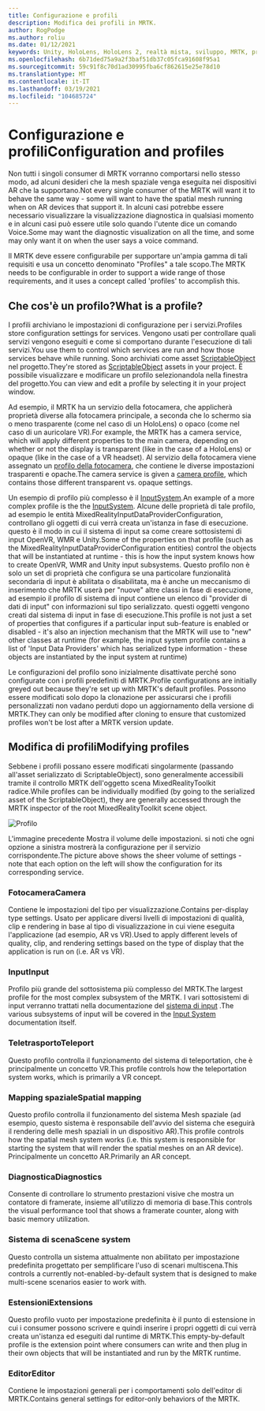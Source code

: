 ```yaml
---
title: Configurazione e profili
description: Modifica dei profili in MRTK.
author: RogPodge
ms.author: roliu
ms.date: 01/12/2021
keywords: Unity, HoloLens, HoloLens 2, realtà mista, sviluppo, MRTK, profilo MRTK
ms.openlocfilehash: 6b71ded75a9a2f3baf51db37c05fca91608f95a1
ms.sourcegitcommit: 59c91f8c70d1ad30995fba6cf862615e25e78d10
ms.translationtype: MT
ms.contentlocale: it-IT
ms.lasthandoff: 03/19/2021
ms.locfileid: "104685724"
---
```

# <a name="configuration-and-profiles"></a><span data-ttu-id="cb70b-104">Configurazione e profili</span><span class="sxs-lookup"><span data-stu-id="cb70b-104">Configuration and profiles</span></span>

<span data-ttu-id="cb70b-105">Non tutti i singoli consumer di MRTK vorranno comportarsi nello stesso modo, ad alcuni desideri che la mesh spaziale venga eseguita nei dispositivi AR che la supportano.</span><span class="sxs-lookup"><span data-stu-id="cb70b-105">Not every single consumer of the MRTK will want it to behave the same way - some will want to have the spatial mesh running when on AR devices that support it.</span></span> <span data-ttu-id="cb70b-106">In alcuni casi potrebbe essere necessario visualizzare la visualizzazione diagnostica in qualsiasi momento e in alcuni casi può essere utile solo quando l'utente dice un comando Voice.</span><span class="sxs-lookup"><span data-stu-id="cb70b-106">Some may want the diagnostic visualization on all the time, and some may only want it on when the user says a voice command.</span></span>

<span data-ttu-id="cb70b-107">Il MRTK deve essere configurabile per supportare un'ampia gamma di tali requisiti e usa un concetto denominato "Profiles" a tale scopo.</span><span class="sxs-lookup"><span data-stu-id="cb70b-107">The MRTK needs to be configurable in order to support a wide range of those requirements, and it uses a concept called 'profiles' to accomplish this.</span></span>

## <a name="what-is-a-profile"></a><span data-ttu-id="cb70b-108">Che cos'è un profilo?</span><span class="sxs-lookup"><span data-stu-id="cb70b-108">What is a profile?</span></span>

<span data-ttu-id="cb70b-109">I profili archiviano le impostazioni di configurazione per i servizi.</span><span class="sxs-lookup"><span data-stu-id="cb70b-109">Profiles store configuration settings for services.</span></span> <span data-ttu-id="cb70b-110">Vengono usati per controllare quali servizi vengono eseguiti e come si comportano durante l'esecuzione di tali servizi.</span><span class="sxs-lookup"><span data-stu-id="cb70b-110">You use them to control which services are run and how those services behave while running.</span></span> <span data-ttu-id="cb70b-111">Sono archiviati come asset [ScriptableObject](https://docs.unity3d.com/Manual/class-ScriptableObject.html) nel progetto.</span><span class="sxs-lookup"><span data-stu-id="cb70b-111">They're stored as [ScriptableObject](https://docs.unity3d.com/Manual/class-ScriptableObject.html) assets in your project.</span></span> <span data-ttu-id="cb70b-112">È possibile visualizzare e modificare un profilo selezionandola nella finestra del progetto.</span><span class="sxs-lookup"><span data-stu-id="cb70b-112">You can view and edit a profile by selecting it in your project window.</span></span>

<span data-ttu-id="cb70b-113">Ad esempio, il MRTK ha un servizio della fotocamera, che applicherà proprietà diverse alla fotocamera principale, a seconda che lo schermo sia o meno trasparente (come nel caso di un HoloLens) o opaco (come nel caso di un auricolare VR).</span><span class="sxs-lookup"><span data-stu-id="cb70b-113">For example, the MRTK has a camera service, which will apply different properties to the main camera, depending on whether or not the display is transparent (like in the case of a HoloLens) or opaque (like in the case of a VR headset).</span></span> <span data-ttu-id="cb70b-114">Al servizio della fotocamera viene assegnato un [profilo della fotocamera](https://github.com/microsoft/MixedRealityToolkit-Unity/blob/mrtk_development/Assets/MRTK/Core/Definitions/CameraSystem/MixedRealityCameraProfile.cs), che contiene le diverse impostazioni trasparenti e opache.</span><span class="sxs-lookup"><span data-stu-id="cb70b-114">The camera service is given a [camera profile](https://github.com/microsoft/MixedRealityToolkit-Unity/blob/mrtk_development/Assets/MRTK/Core/Definitions/CameraSystem/MixedRealityCameraProfile.cs), which contains those different transparent vs. opaque settings.</span></span>

<span data-ttu-id="cb70b-115">Un esempio di profilo più complesso è il [InputSystem](https://github.com/microsoft/MixedRealityToolkit-Unity/blob/mrtk_development/Assets/MRTK/Core/Definitions/InputSystem/MixedRealityInputSystemProfile.cs).</span><span class="sxs-lookup"><span data-stu-id="cb70b-115">An example of a more complex profile is the the [InputSystem](https://github.com/microsoft/MixedRealityToolkit-Unity/blob/mrtk_development/Assets/MRTK/Core/Definitions/InputSystem/MixedRealityInputSystemProfile.cs).</span></span>
<span data-ttu-id="cb70b-116">Alcune delle proprietà di tale profilo, ad esempio le entità MixedRealityInputDataProviderConfiguration, controllano gli oggetti di cui verrà creata un'istanza in fase di esecuzione. questo è il modo in cui il sistema di input sa come creare sottosistemi di input OpenVR, WMR e Unity.</span><span class="sxs-lookup"><span data-stu-id="cb70b-116">Some of the properties on that profile (such as the MixedRealityInputDataProviderConfiguration entities) control the objects that will be instantiated at runtime - this is how the input system knows how to create OpenVR, WMR and Unity input subsystems.</span></span> <span data-ttu-id="cb70b-117">Questo profilo non è solo un set di proprietà che configura se una particolare funzionalità secondaria di input è abilitata o disabilitata, ma è anche un meccanismo di inserimento che MRTK userà per "nuove" altre classi in fase di esecuzione, ad esempio il profilo di sistema di input contiene un elenco di "provider di dati di input" con informazioni sul tipo serializzato. questi oggetti vengono creati dal sistema di input in fase di esecuzione.</span><span class="sxs-lookup"><span data-stu-id="cb70b-117">This profile is not just a set of properties that configures if a particular input sub-feature is enabled or disabled - it's also an injection mechanism that the MRTK will use to "new" other classes at runtime (for example, the input system profile contains a list of 'Input Data Providers' which has serialized type information - these objects are instantiated by the input system at runtime)</span></span>

<span data-ttu-id="cb70b-118">Le configurazioni del profilo sono inizialmente disattivate perché sono configurate con i profili predefiniti di MRTK.</span><span class="sxs-lookup"><span data-stu-id="cb70b-118">Profile configurations are initially greyed out because they're set up with MRTK's default profiles.</span></span>
<span data-ttu-id="cb70b-119">Possono essere modificati solo dopo la clonazione per assicurarsi che i profili personalizzati non vadano perduti dopo un aggiornamento della versione di MRTK.</span><span class="sxs-lookup"><span data-stu-id="cb70b-119">They can only be modified after cloning to ensure that customized profiles won't be lost after a MRTK version update.</span></span>

## <a name="modifying-profiles"></a><span data-ttu-id="cb70b-120">Modifica di profili</span><span class="sxs-lookup"><span data-stu-id="cb70b-120">Modifying profiles</span></span>

<span data-ttu-id="cb70b-121">Sebbene i profili possano essere modificati singolarmente (passando all'asset serializzato di ScriptableObject), sono generalmente accessibili tramite il controllo MRTK dell'oggetto scena MixedRealityToolkit radice.</span><span class="sxs-lookup"><span data-stu-id="cb70b-121">While profiles can be individually modified (by going to the serialized asset of the ScriptableObject), they are generally accessed through the MRTK inspector of the root MixedRealityToolkit scene object.</span></span>

![Profilo](../features/images/profiles/input_profile.png)

<span data-ttu-id="cb70b-123">L'immagine precedente Mostra il volume delle impostazioni. si noti che ogni opzione a sinistra mostrerà la configurazione per il servizio corrispondente.</span><span class="sxs-lookup"><span data-stu-id="cb70b-123">The picture above shows the sheer volume of settings - note that each option on the left will show the configuration for its corresponding service.</span></span>

### <a name="camera"></a><span data-ttu-id="cb70b-124">Fotocamera</span><span class="sxs-lookup"><span data-stu-id="cb70b-124">Camera</span></span>

<span data-ttu-id="cb70b-125">Contiene le impostazioni del tipo per visualizzazione.</span><span class="sxs-lookup"><span data-stu-id="cb70b-125">Contains per-display type settings.</span></span> <span data-ttu-id="cb70b-126">Usato per applicare diversi livelli di impostazioni di qualità, clip e rendering in base al tipo di visualizzazione in cui viene eseguita l'applicazione (ad esempio, AR vs VR).</span><span class="sxs-lookup"><span data-stu-id="cb70b-126">Used to apply different levels of quality, clip, and rendering settings based on the type of display that the application is run on (i.e. AR vs VR).</span></span>

### <a name="input"></a><span data-ttu-id="cb70b-127">Input</span><span class="sxs-lookup"><span data-stu-id="cb70b-127">Input</span></span>

<span data-ttu-id="cb70b-128">Profilo più grande del sottosistema più complesso del MRTK.</span><span class="sxs-lookup"><span data-stu-id="cb70b-128">The largest profile for the most complex subsystem of the MRTK.</span></span> <span data-ttu-id="cb70b-129">I vari sottosistemi di input verranno trattati nella documentazione del [sistema di input](../architecture/terminology.md) .</span><span class="sxs-lookup"><span data-stu-id="cb70b-129">The various subsystems of input will be covered in the [Input System](../architecture/terminology.md) documentation itself.</span></span>

### <a name="teleport"></a><span data-ttu-id="cb70b-130">Teletrasporto</span><span class="sxs-lookup"><span data-stu-id="cb70b-130">Teleport</span></span>

<span data-ttu-id="cb70b-131">Questo profilo controlla il funzionamento del sistema di teleportation, che è principalmente un concetto VR.</span><span class="sxs-lookup"><span data-stu-id="cb70b-131">This profile controls how the teleportation system works, which is primarily a VR concept.</span></span>

### <a name="spatial-mapping"></a><span data-ttu-id="cb70b-132">Mapping spaziale</span><span class="sxs-lookup"><span data-stu-id="cb70b-132">Spatial mapping</span></span>

<span data-ttu-id="cb70b-133">Questo profilo controlla il funzionamento del sistema Mesh spaziale (ad esempio, questo sistema è responsabile dell'avvio del sistema che eseguirà il rendering delle mesh spaziali in un dispositivo AR).</span><span class="sxs-lookup"><span data-stu-id="cb70b-133">This profile controls how the spatial mesh system works (i.e. this system is responsible for starting the system that will render the spatial meshes on an AR device).</span></span> <span data-ttu-id="cb70b-134">Principalmente un concetto AR.</span><span class="sxs-lookup"><span data-stu-id="cb70b-134">Primarily an AR concept.</span></span>

### <a name="diagnostics"></a><span data-ttu-id="cb70b-135">Diagnostica</span><span class="sxs-lookup"><span data-stu-id="cb70b-135">Diagnostics</span></span>

<span data-ttu-id="cb70b-136">Consente di controllare lo strumento prestazioni visive che mostra un contatore di framerate, insieme all'utilizzo di memoria di base.</span><span class="sxs-lookup"><span data-stu-id="cb70b-136">This controls the visual performance tool that shows a framerate counter, along with basic memory utilization.</span></span>

### <a name="scene-system"></a><span data-ttu-id="cb70b-137">Sistema di scena</span><span class="sxs-lookup"><span data-stu-id="cb70b-137">Scene system</span></span>

<span data-ttu-id="cb70b-138">Questo controlla un sistema attualmente non abilitato per impostazione predefinita progettato per semplificare l'uso di scenari multiscena.</span><span class="sxs-lookup"><span data-stu-id="cb70b-138">This controls a currently not-enabled-by-default system that is designed to make multi-scene scenarios easier to work with.</span></span>

### <a name="extensions"></a><span data-ttu-id="cb70b-139">Estensioni</span><span class="sxs-lookup"><span data-stu-id="cb70b-139">Extensions</span></span>

<span data-ttu-id="cb70b-140">Questo profilo vuoto per impostazione predefinita è il punto di estensione in cui i consumer possono scrivere e quindi inserire i propri oggetti di cui verrà creata un'istanza ed eseguiti dal runtime di MRTK.</span><span class="sxs-lookup"><span data-stu-id="cb70b-140">This empty-by-default profile is the extension point where consumers can write and then plug in their own objects that will be instantiated and run by the MRTK runtime.</span></span>

### <a name="editor"></a><span data-ttu-id="cb70b-141">Editor</span><span class="sxs-lookup"><span data-stu-id="cb70b-141">Editor</span></span>

<span data-ttu-id="cb70b-142">Contiene le impostazioni generali per i comportamenti solo dell'editor di MRTK.</span><span class="sxs-lookup"><span data-stu-id="cb70b-142">Contains general settings for editor-only behaviors of the MRTK.</span></span>
